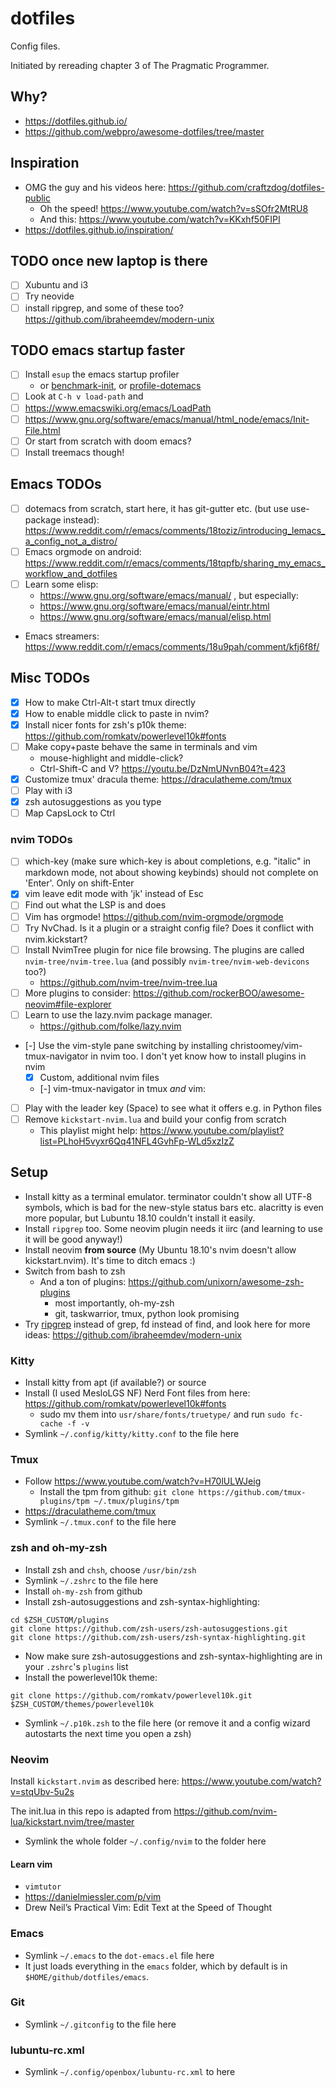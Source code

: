 # dotfiles

Config files.

Initiated by rereading chapter 3 of The Pragmatic Programmer.

## Why?

- https://dotfiles.github.io/
- https://github.com/webpro/awesome-dotfiles/tree/master

## Inspiration

- OMG the guy and his videos here: https://github.com/craftzdog/dotfiles-public
  - Oh the speed! https://www.youtube.com/watch?v=sSOfr2MtRU8
  - And this: https://www.youtube.com/watch?v=KKxhf50FIPI
- https://dotfiles.github.io/inspiration/

## TODO once new laptop is there

- [ ] Xubuntu and i3
- [ ] Try neovide
- [ ] install ripgrep, and some of these too?
https://github.com/ibraheemdev/modern-unix

## TODO emacs startup faster

- [ ] Install `esup` the emacs startup profiler
  - or [benchmark-init](https://github.com/dholm/benchmark-init-el), or [profile-dotemacs](https://www.emacswiki.org/emacs/ProfileDotEmacs)
- [ ] Look at `C-h v load-path` and 
- [ ] https://www.emacswiki.org/emacs/LoadPath
- [ ] https://www.gnu.org/software/emacs/manual/html_node/emacs/Init-File.html
- [ ] Or start from scratch with doom emacs?
- [ ] Install treemacs though!

## Emacs TODOs

- [ ] dotemacs from scratch, start here, it has git-gutter etc. (but use use-package instead): https://www.reddit.com/r/emacs/comments/18toziz/introducing_lemacs_a_config_not_a_distro/
- [ ] Emacs orgmode on android: https://www.reddit.com/r/emacs/comments/18tqpfb/sharing_my_emacs_workflow_and_dotfiles
- [ ] Learn some elisp:
  - https://www.gnu.org/software/emacs/manual/ , but especially:
  - https://www.gnu.org/software/emacs/manual/eintr.html
  - https://www.gnu.org/software/emacs/manual/elisp.html
- Emacs streamers: https://www.reddit.com/r/emacs/comments/18u9pah/comment/kfj6f8f/

## Misc TODOs

- [X] How to make Ctrl-Alt-t start tmux directly
- [X] How to enable middle click to paste in nvim?
- [X] Install nicer fonts for zsh's p10k theme:
https://github.com/romkatv/powerlevel10k#fonts
- [ ] Make copy+paste behave the same in terminals and vim
  - mouse-highlight and middle-click?
  - Ctrl-Shift-C and V?
 https://youtu.be/DzNmUNvnB04?t=423
- [X] Customize tmux' dracula theme: https://draculatheme.com/tmux
- [ ] Play with i3
- [X] zsh autosuggestions as you type
- [ ] Map CapsLock to Ctrl

### nvim TODOs

- [ ] which-key (make sure which-key is about completions, e.g. "italic" in
markdown mode, not about showing keybinds) should not complete on 'Enter'. Only
on shift-Enter 
- [X] vim leave edit mode with 'jk' instead of Esc
- [ ] Find out what the LSP is and does
- [ ] Vim has orgmode! https://github.com/nvim-orgmode/orgmode
- [ ] Try NvChad. Is it a plugin or a straight config file? Does it conflict
with nvim.kickstart?
- [ ] Install NvimTree plugin for nice file browsing. The plugins are called
`nvim-tree/nvim-tree.lua` (and possibly `nvim-tree/nvim-web-devicons` too?)
  - https://github.com/nvim-tree/nvim-tree.lua
- [ ] More plugins to consider:
https://github.com/rockerBOO/awesome-neovim#file-explorer
- [ ] Learn to use the lazy.nvim package manager.
  - https://github.com/folke/lazy.nvim
- [-] Use the vim-style pane switching by installing
christoomey/vim-tmux-navigator in nvim too. I don't yet know how to install
plugins in nvim
  - [X] Custom, additional nvim files
  - [-] vim-tmux-navigator in tmux *and* vim:
- [ ] Play with the leader key (Space) to see what it offers e.g. in Python
files
- [ ] Remove `kickstart-nvim.lua` and build your config from scratch 
  - This playlist might help:
  https://www.youtube.com/playlist?list=PLhoH5vyxr6Qq41NFL4GvhFp-WLd5xzIzZ

## Setup

- Install kitty as a terminal emulator. terminator couldn't show all UTF-8 symbols, which is bad for the new-style status bars etc.  alacritty is even more popular, but Lubuntu 18.10 couldn't install it easily.
- Install `ripgrep` too. Some neovim plugin needs it iirc (and learning to use it will be good anyway!)
- Install neovim **from source** (My Ubuntu 18.10's nvim doesn't allow kickstart.nvim). It's time to ditch emacs :)
- Switch from bash to zsh
  - And a ton of plugins: https://github.com/unixorn/awesome-zsh-plugins
    - most importantly, oh-my-zsh
    - git, taskwarrior, tmux, python look promising
- Try [ripgrep](https://www.dewanahmed.com/ripgrep/) instead of grep, fd instead of find, and look here for more ideas:  https://github.com/ibraheemdev/modern-unix

### Kitty

- Install kitty from apt (if available?) or source
- Install (I used MesloLGS NF) Nerd Font files from here:
  https://github.com/romkatv/powerlevel10k#fonts
  - sudo mv them into `usr/share/fonts/truetype/` and run `sudo fc-cache -f -v`
- Symlink `~/.config/kitty/kitty.conf` to the file here

### Tmux

- Follow https://www.youtube.com/watch?v=H70lULWJeig
  - Install the tpm from github: `git clone https://github.com/tmux-plugins/tpm ~/.tmux/plugins/tpm`
- https://draculatheme.com/tmux
- Symlink `~/.tmux.conf` to the file here

### zsh and oh-my-zsh

- Install zsh and `chsh`, choose `/usr/bin/zsh`
- Symlink `~/.zshrc` to the file here
- Install `oh-my-zsh` from github
- Install zsh-autosuggestions and zsh-syntax-highlighting:

```
cd $ZSH_CUSTOM/plugins
git clone https://github.com/zsh-users/zsh-autosuggestions.git
git clone https://github.com/zsh-users/zsh-syntax-highlighting.git
```

- Now make sure zsh-autosuggestions and zsh-syntax-highlighting are in your `.zshrc`'s `plugins` list
- Install the powerlevel10k theme:

```
git clone https://github.com/romkatv/powerlevel10k.git $ZSH_CUSTOM/themes/powerlevel10k
```

- Symlink `~/.p10k.zsh` to the file here (or remove it and a config wizard autostarts the next time you open a zsh)

### Neovim

Install `kickstart.nvim` as described here: https://www.youtube.com/watch?v=stqUbv-5u2s

The init.lua in this repo is adapted from https://github.com/nvim-lua/kickstart.nvim/tree/master

- Symlink the whole folder `~/.config/nvim` to the folder here

#### Learn vim

- `vimtutor`
- https://danielmiessler.com/p/vim
- Drew Neil’s Practical Vim: Edit Text at the Speed of Thought

### Emacs

- Symlink `~/.emacs` to the `dot-emacs.el` file here
- It just loads everything in the `emacs` folder, which by default is in `$HOME/github/dotfiles/emacs`.

### Git

- Symlink `~/.gitconfig` to the file here

### lubuntu-rc.xml

- Symlink `~/.config/openbox/lubuntu-rc.xml` to here
